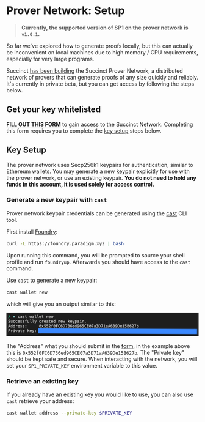 # Prover Network: Setup

> **Currently, the supported version of SP1 on the prover network is `v1.0.1`.**

So far we've explored how to generate proofs locally, but this can actually be inconvenient on local machines due to high memory / CPU requirements, especially for very large programs.

Succinct [has been building](https://blog.succinct.xyz/succinct-network/) the Succinct Prover Network, a distributed network of provers that can generate proofs of any size quickly and reliably. It's currently in private beta, but you can get access by following the steps below.

## Get your key whitelisted

**[FILL OUT THIS FORM](https://forms.gle/rTUvhstS8PFfv9B3A)** to gain access to the Succinct
Network. Completing this form requires you to complete the [key setup](#key-setup) steps below.

## Key Setup

The prover network uses Secp256k1 keypairs for authentication, similar to Ethereum wallets. You may generate a new keypair explicitly for use with the prover network, or use an existing keypair. **You do not need to hold any funds in this account, it is used solely for access control.**

### Generate a new keypair with `cast`

Prover network keypair credentials can be generated using the
[cast](https://book.getfoundry.sh/cast/) CLI tool.

First install [Foundry](https://book.getfoundry.sh/getting-started/installation#using-foundryup):

```sh
curl -L https://foundry.paradigm.xyz | bash
```

Upon running this command, you will be prompted to source your shell profile and run `foundryup`. Afterwards you should have access to the `cast` command.

Use `cast` to generate a new keypair:

```sh
cast wallet new
```

which will give you an output similar to this:

![Screenshot from running 'cast wallet new' to generate an SP1_PRIVATE_KEY.](key.png)

The "Address" what you should submit in the [form](https://forms.gle/rTUvhstS8PFfv9B3A), in the example above this is `0x552f0FC6D736ed965CE07a3D71aA639De15B627b`. The "Private key" should be kept safe and
secure. When interacting with the network, you will set your `SP1_PRIVATE_KEY` environment variable
to this value.

### Retrieve an existing key

If you already have an existing key you would like to use, you can also use `cast` retrieve your address:

```sh
cast wallet address --private-key $PRIVATE_KEY
```
